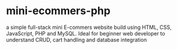 # mini-ecommers-php
 a simple full-stack mini E-commers website build using HTML, CSS, JavaScript, PHP and MySQL. Ideal for beginner web developer to understand CRUD, cart handling and database integration 
